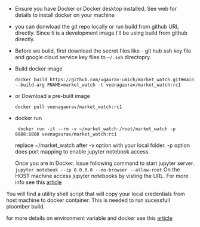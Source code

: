 - Ensure you have Docker or Docker desktop installed. See web for details to install docker on your machine
- you can donwload the git repo locally or run build from github URL directly. Since ti is a development image I'll be using build from github directly.
- Before we build, first download the secret files like - git hub ssh key file and google cloud service key files to `~/.ssh` directopry.
- Build docker image 
  ```
  docker build https://github.com/vgaurav-umich/market_watch.git#main --build-arg PNAME=market_watch -t veenagaurav/market_watch:rc1
  ```
- or Download a pre-built image
  ```
  docker pull veenagaurav/market_watch:rc1
  ```
 - docker run
    ```
     docker run -it --rm -v ~/market_watch:/root/market_watch -p 8888:8888 veenagaurav/market_watch:rc1
    ```
    replace ~/market_watch after -v option with your local folder. -p option does port mapping to enable jupyter notebook access.
    
    Once you are in Docker. issue following command to start jupyter server.
    `jupyter notebook --ip 0.0.0.0 --no-browser --allow-root`
    On the HOST machine access jupyter notebooks by visting the URL. For more info see this [article](https://stackoverflow.com/questions/38830610/access-jupyter-notebook-running-on-docker-container?msclkid=bdd29106c00011ecbd22cd2a0b9cf245)
    
You will find a utility shell script that will copy your local credentials from host machine to docker container. This is needed to run sucessfull ploomber build.

for more details on environment variable and docker see this [article](https://aggarwal-rohan17.medium.com/docker-build-arguments-and-environment-variables-1bdca0c0ef92#:~:text=Docker%20environment%20variables%20are%20used%20to%20make%20the,be%20accessed%20in%20the%20application%20code%20as%20well.)

